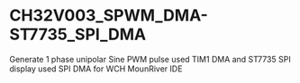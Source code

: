 # CH32V003_SPWM_DMA-ST7735_SPI_DMA
Generate 1 phase unipolar Sine PWM pulse used TIM1 DMA and ST7735 SPI display used SPI DMA for WCH MounRiver IDE
